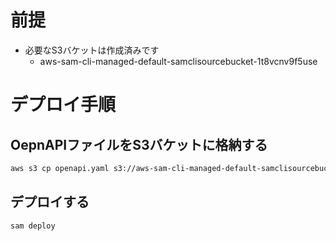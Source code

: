 # 前提

- 必要なS3バケットは作成済みです
  - aws-sam-cli-managed-default-samclisourcebucket-1t8vcnv9f5use

# デプロイ手順

## OepnAPIファイルをS3バケットに格納する

```bash
aws s3 cp openapi.yaml s3://aws-sam-cli-managed-default-samclisourcebucket-1t8vcnv9f5use/Try-Deploy-App/openapi.yaml
```

## デプロイする


```bash
sam deploy
```

